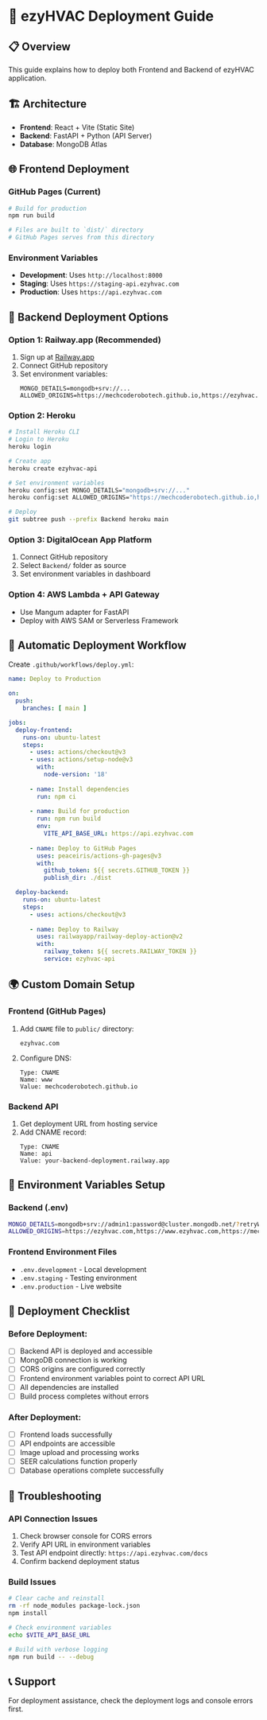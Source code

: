 # 🚀 ezyHVAC Deployment Guide

## 📋 Overview
This guide explains how to deploy both Frontend and Backend of ezyHVAC application.

## 🏗️ Architecture
- **Frontend**: React + Vite (Static Site)
- **Backend**: FastAPI + Python (API Server)
- **Database**: MongoDB Atlas

## 🌐 Frontend Deployment

### GitHub Pages (Current)
```bash
# Build for production
npm run build

# Files are built to `dist/` directory
# GitHub Pages serves from this directory
```

### Environment Variables
- **Development**: Uses `http://localhost:8000`
- **Staging**: Uses `https://staging-api.ezyhvac.com`  
- **Production**: Uses `https://api.ezyhvac.com`

## 🔧 Backend Deployment Options

### Option 1: Railway.app (Recommended)
1. Sign up at [Railway.app](https://railway.app/)
2. Connect GitHub repository
3. Set environment variables:
   ```
   MONGO_DETAILS=mongodb+srv://...
   ALLOWED_ORIGINS=https://mechcoderobotech.github.io,https://ezyhvac.com
   ```

### Option 2: Heroku
```bash
# Install Heroku CLI
# Login to Heroku
heroku login

# Create app
heroku create ezyhvac-api

# Set environment variables
heroku config:set MONGO_DETAILS="mongodb+srv://..."
heroku config:set ALLOWED_ORIGINS="https://mechcoderobotech.github.io,https://ezyhvac.com"

# Deploy
git subtree push --prefix Backend heroku main
```

### Option 3: DigitalOcean App Platform
1. Connect GitHub repository
2. Select `Backend/` folder as source
3. Set environment variables in dashboard

### Option 4: AWS Lambda + API Gateway
- Use Mangum adapter for FastAPI
- Deploy with AWS SAM or Serverless Framework

## 🔄 Automatic Deployment Workflow

Create `.github/workflows/deploy.yml`:

```yaml
name: Deploy to Production

on:
  push:
    branches: [ main ]

jobs:
  deploy-frontend:
    runs-on: ubuntu-latest
    steps:
      - uses: actions/checkout@v3
      - uses: actions/setup-node@v3
        with:
          node-version: '18'
      
      - name: Install dependencies
        run: npm ci
      
      - name: Build for production
        run: npm run build
        env:
          VITE_API_BASE_URL: https://api.ezyhvac.com
      
      - name: Deploy to GitHub Pages
        uses: peaceiris/actions-gh-pages@v3
        with:
          github_token: ${{ secrets.GITHUB_TOKEN }}
          publish_dir: ./dist

  deploy-backend:
    runs-on: ubuntu-latest
    steps:
      - uses: actions/checkout@v3
      
      - name: Deploy to Railway
        uses: railwayapp/railway-deploy-action@v2
        with:
          railway_token: ${{ secrets.RAILWAY_TOKEN }}
          service: ezyhvac-api
```

## 🌍 Custom Domain Setup

### Frontend (GitHub Pages)
1. Add `CNAME` file to `public/` directory:
   ```
   ezyhvac.com
   ```

2. Configure DNS:
   ```
   Type: CNAME
   Name: www
   Value: mechcoderobotech.github.io
   ```

### Backend API
1. Get deployment URL from hosting service
2. Add CNAME record:
   ```
   Type: CNAME  
   Name: api
   Value: your-backend-deployment.railway.app
   ```

## 🔐 Environment Variables Setup

### Backend (.env)
```bash
MONGO_DETAILS=mongodb+srv://admin1:password@cluster.mongodb.net/?retryWrites=true&w=majority
ALLOWED_ORIGINS=https://ezyhvac.com,https://www.ezyhvac.com,https://mechcoderobotech.github.io
```

### Frontend Environment Files
- `.env.development` - Local development
- `.env.staging` - Testing environment  
- `.env.production` - Live website

## 📝 Deployment Checklist

### Before Deployment:
- [ ] Backend API is deployed and accessible
- [ ] MongoDB connection is working
- [ ] CORS origins are configured correctly
- [ ] Frontend environment variables point to correct API URL
- [ ] All dependencies are installed
- [ ] Build process completes without errors

### After Deployment:
- [ ] Frontend loads successfully
- [ ] API endpoints are accessible
- [ ] Image upload and processing works
- [ ] SEER calculations function properly
- [ ] Database operations complete successfully

## 🐛 Troubleshooting

### API Connection Issues
1. Check browser console for CORS errors
2. Verify API URL in environment variables
3. Test API endpoint directly: `https://api.ezyhvac.com/docs`
4. Confirm backend deployment status

### Build Issues
```bash
# Clear cache and reinstall
rm -rf node_modules package-lock.json
npm install

# Check environment variables
echo $VITE_API_BASE_URL

# Build with verbose logging
npm run build -- --debug
```

## 📞 Support
For deployment assistance, check the deployment logs and console errors first.